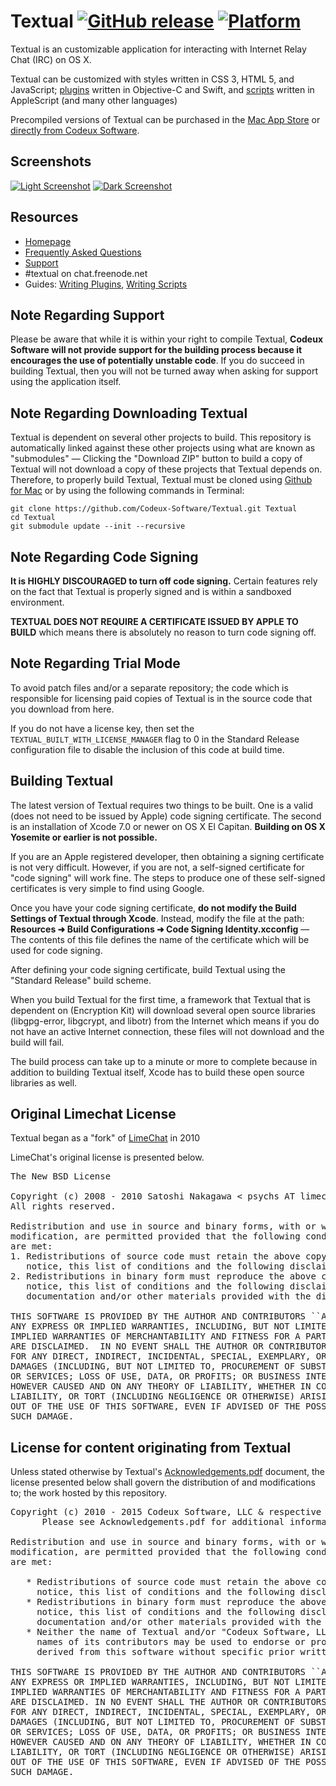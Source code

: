# Textual [![GitHub release](https://img.shields.io/github/tag/Codeux-Software/Textual.svg)](https://github.com/Codeux-Software/Textual/blob/master) [![Platform](https://img.shields.io/badge/platform-OS%20X-lightgrey.svg)](http://www.textualapp.com/mac-app-store)

Textual is an customizable application for interacting with Internet Relay Chat (IRC) on OS X.

Textual can be customized with styles written in CSS 3, HTML 5, and JavaScript;  [plugins](https://help.codeux.com/textual/Writing-Plugins.kb) written in Objective-C and Swift, and [scripts](https://help.codeux.com/textual/Writing-Scripts.kb) written in AppleScript (and many other languages)

Precompiled versions of Textual can be purchased in the [Mac App Store](http://www.textualapp.com/mac-app-store) or [directly from Codeux Software](https://www.textualapp.com/fastspring-store/).

## Screenshots

[![Light Screenshot](https://www.codeux.com/textual/private/images/v600media/YosemiteLightThumbnail.png)](https://www.codeux.com/textual/private/images/v600media/YosemiteLightFullscreen.png) 
[![Dark Screenshot](https://www.codeux.com/textual/private/images/v600media/YosemiteDarkThumbnail.png)](https://www.codeux.com/textual/private/images/v600media/YosemiteDarkFullscreen.png)

## Resources

- [Homepage](https://codeux.com/textual)
- [Frequently Asked Questions](https://help.codeux.com/textual/Frequently-Asked-Questions.kb)
- [Support](https://help.codeux.com/textual/Support.kb)
- \#textual on chat.freenode.net
- Guides: [Writing Plugins](https://help.codeux.com/textual/Writing-Plugins.kb), [Writing Scripts](https://help.codeux.com/textual/Writing-Scripts.kb)

## Note Regarding Support

Please be aware that while it is within your right to compile Textual, **Codeux Software will not provide support for the building process because it encourages the use of potentially unstable code**. If you do succeed in building Textual, then you will not be turned away when asking for support using the application itself.

## Note Regarding Downloading Textual

Textual is dependent on several other projects to build. This repository is automatically linked against these other projects using what are known as "submodules" — Clicking the "Download ZIP" button to build a copy of Textual will not download a copy of these projects that Textual depends on. Therefore, to properly build Textual, Textual must be cloned using [Github for Mac](https://mac.github.com/) or by using the following commands in Terminal:

```
git clone https://github.com/Codeux-Software/Textual.git Textual
cd Textual
git submodule update --init --recursive
```

## Note Regarding Code Signing

**It is HIGHLY DISCOURAGED to turn off code signing.** Certain features rely on the fact that Textual is properly signed and is within a sandboxed environment.

**TEXTUAL DOES NOT REQUIRE A CERTIFICATE ISSUED BY APPLE TO BUILD** which means there is absolutely no reason to turn code signing off.

## Note Regarding Trial Mode

To avoid patch files and/or a separate repository; the code which is responsible for licensing paid copies of Textual is in the source code that you download from here.

If you do not have a license key, then set the ``TEXTUAL_BUILT_WITH_LICENSE_MANAGER`` flag to 0 in the Standard Release configuration file to disable the inclusion of this code at build time.

## Building Textual

The latest version of Textual requires two things to be built. One is a valid (does not need to be issued by Apple) code signing certificate. The second is an installation of Xcode 7.0 or newer on OS X El Capitan. **Building on OS X Yosemite or earlier is not possible.**

If you are an Apple registered developer, then obtaining a signing certificate is not very difficult. However, if you are not, a self-signed certificate for "code signing" will work fine. The steps to produce one of these self-signed certificates is very simple to find using Google.

Once you have your code signing certificate, **do not modify the Build Settings of Textual through Xcode**. Instead,    modify the file at the path: **Resources ➜ Build Configurations ➜ Code Signing Identity.xcconfig** — The contents of this file defines the name of the certificate which will be used for code signing.

After defining your code signing certificate, build Textual using the "Standard Release" build scheme.

When you build Textual for the first time, a framework that Textual that is dependent on (Encryption Kit) will download several open source libraries (libgpg-error, libgcrypt, and libotr) from the Internet which means if you do not have an active Internet connection, these files will not download and the build will fail.

The build process can take up to a minute or more to complete because in addition to building Textual itself, Xcode has to build these open source libraries as well.

## Original Limechat License

Textual began as a "fork" of [LimeChat](https://github.com/psychs/limechat) in 2010

LimeChat's original license is presented below.

<pre>
The New BSD License

Copyright (c) 2008 - 2010 Satoshi Nakagawa < psychs AT limechat DOT net >
All rights reserved.

Redistribution and use in source and binary forms, with or without
modification, are permitted provided that the following conditions
are met:
1. Redistributions of source code must retain the above copyright
   notice, this list of conditions and the following disclaimer.
2. Redistributions in binary form must reproduce the above copyright
   notice, this list of conditions and the following disclaimer in the
   documentation and/or other materials provided with the distribution.

THIS SOFTWARE IS PROVIDED BY THE AUTHOR AND CONTRIBUTORS ``AS IS'' AND
ANY EXPRESS OR IMPLIED WARRANTIES, INCLUDING, BUT NOT LIMITED TO, THE
IMPLIED WARRANTIES OF MERCHANTABILITY AND FITNESS FOR A PARTICULAR PURPOSE
ARE DISCLAIMED.  IN NO EVENT SHALL THE AUTHOR OR CONTRIBUTORS BE LIABLE
FOR ANY DIRECT, INDIRECT, INCIDENTAL, SPECIAL, EXEMPLARY, OR CONSEQUENTIAL
DAMAGES (INCLUDING, BUT NOT LIMITED TO, PROCUREMENT OF SUBSTITUTE GOODS
OR SERVICES; LOSS OF USE, DATA, OR PROFITS; OR BUSINESS INTERRUPTION)
HOWEVER CAUSED AND ON ANY THEORY OF LIABILITY, WHETHER IN CONTRACT, STRICT
LIABILITY, OR TORT (INCLUDING NEGLIGENCE OR OTHERWISE) ARISING IN ANY WAY
OUT OF THE USE OF THIS SOFTWARE, EVEN IF ADVISED OF THE POSSIBILITY OF
SUCH DAMAGE.
</pre>

## License for content originating from Textual

Unless stated otherwise by Textual's [Acknowledgements.pdf](Acknowledgements.pdf) document, the license presented below shall govern the distribution of and modifications to; the work hosted by this repository.

<pre>
Copyright (c) 2010 - 2015 Codeux Software, LLC & respective contributors.
      Please see Acknowledgements.pdf for additional information.

Redistribution and use in source and binary forms, with or without
modification, are permitted provided that the following conditions
are met:

   * Redistributions of source code must retain the above copyright
     notice, this list of conditions and the following disclaimer.
   * Redistributions in binary form must reproduce the above copyright
     notice, this list of conditions and the following disclaimer in the
     documentation and/or other materials provided with the distribution.
   * Neither the name of Textual and/or "Codeux Software, LLC", nor the
     names of its contributors may be used to endorse or promote products
     derived from this software without specific prior written permission.

THIS SOFTWARE IS PROVIDED BY THE AUTHOR AND CONTRIBUTORS ``AS IS'' AND
ANY EXPRESS OR IMPLIED WARRANTIES, INCLUDING, BUT NOT LIMITED TO, THE
IMPLIED WARRANTIES OF MERCHANTABILITY AND FITNESS FOR A PARTICULAR PURPOSE
ARE DISCLAIMED. IN NO EVENT SHALL THE AUTHOR OR CONTRIBUTORS BE LIABLE
FOR ANY DIRECT, INDIRECT, INCIDENTAL, SPECIAL, EXEMPLARY, OR CONSEQUENTIAL
DAMAGES (INCLUDING, BUT NOT LIMITED TO, PROCUREMENT OF SUBSTITUTE GOODS
OR SERVICES; LOSS OF USE, DATA, OR PROFITS; OR BUSINESS INTERRUPTION)
HOWEVER CAUSED AND ON ANY THEORY OF LIABILITY, WHETHER IN CONTRACT, STRICT
LIABILITY, OR TORT (INCLUDING NEGLIGENCE OR OTHERWISE) ARISING IN ANY WAY
OUT OF THE USE OF THIS SOFTWARE, EVEN IF ADVISED OF THE POSSIBILITY OF
SUCH DAMAGE.
</pre>
